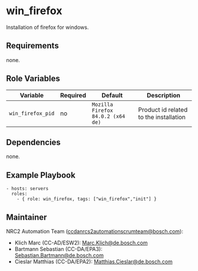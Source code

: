 win_firefox
=========

Installation of firefox for windows.

Requirements
------------

none.

Role Variables
--------------

Variable | Required | Default | Description
-------- | -------- | ------- | -----------
`win_firefox_pid` | no | `Mozilla Firefox 84.0.2 (x64 de)` | Product id related to the installation

Dependencies
------------

none.

Example Playbook
----------------

    - hosts: servers
      roles:
        - { role: win_firefox, tags: ["win_firefox","init"] }

Maintainer
------------------

NRC2 Automation Team (ccdanrcs2automationscrumteam@bosch.com):
- Klich Marc (CC-AD/ESW2): Marc.Klich@de.bosch.com
- Bartmann Sebastian (CC-DA/EPA3): Sebastian.Bartmann@de.bosch.com
- Cieslar Matthias (CC-DA/EPA2): Matthias.Cieslar@de.bosch.com